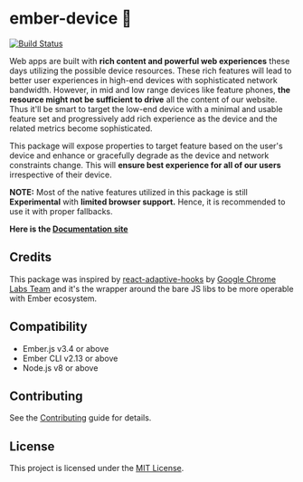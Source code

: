 ember-device 📱
==============================================================================

[![Build Status](https://travis-ci.org/gokatz/ember-device.svg?branch=master)](https://travis-ci.org/gokatz/ember-device)

Web apps are built with **rich content and powerful web experiences** these days utilizing the possible device resources. These rich features will lead to better user experiences in high-end devices with sophisticated network bandwidth. However, in mid and low range devices like feature phones, **the resource might not be sufficient to drive** all the content of our website. Thus it'll be smart to target the low-end device with a minimal and usable feature set and progressively add rich experience as the device and the related metrics become sophisticated.

This package will expose properties to target feature based on the user's device and enhance or gracefully degrade as the device and network constraints change. This will **ensure best experience for all of our users** irrespective of their device.

**NOTE:** Most of the native features utilized in this package is still **Experimental** with **limited browser support.** Hence, it is recommended to use it with proper fallbacks.

**Here is the [Documentation site](https://ember-device.netlify.com/)**

Credits
------------------------------------------------------------------------------

This package was inspired by [react-adaptive-hooks](https://github.com/GoogleChromeLabs/react-adaptive-hooks/) by 
[Google Chrome Labs Team](https://github.com/GoogleChromeLabs) and it's the wrapper around the bare JS libs to be more operable with Ember ecosystem.


Compatibility
------------------------------------------------------------------------------

* Ember.js v3.4 or above
* Ember CLI v2.13 or above
* Node.js v8 or above


Contributing
------------------------------------------------------------------------------

See the [Contributing](CONTRIBUTING.md) guide for details.


License
------------------------------------------------------------------------------

This project is licensed under the [MIT License](LICENSE.md).
